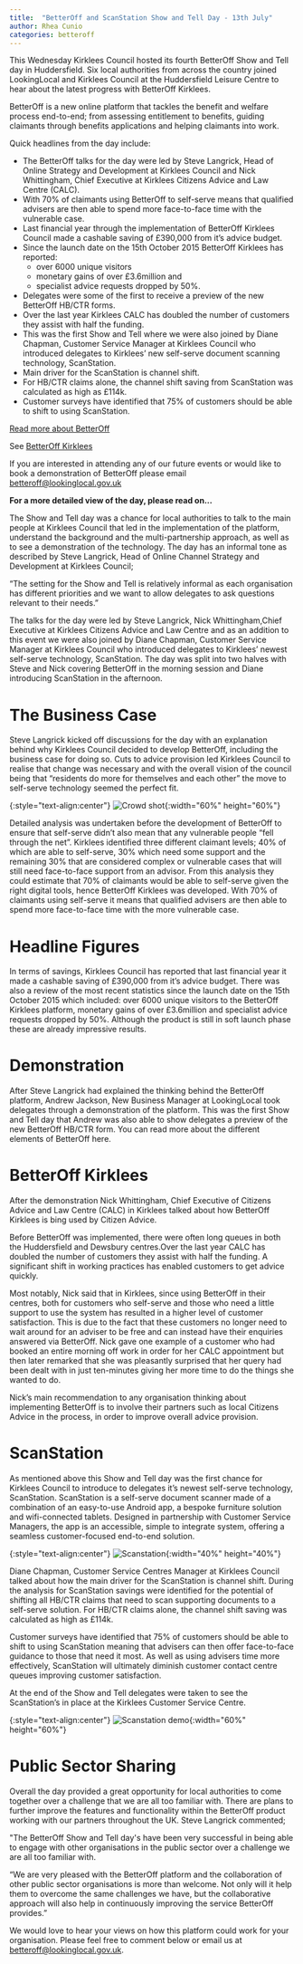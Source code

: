 ```yaml
---
title:  "BetterOff and ScanStation Show and Tell Day - 13th July"
author: Rhea Cunio
categories: betteroff
---
```

This Wednesday Kirklees Council hosted its fourth BetterOff Show and Tell day in Huddersfield. Six local authorities from across the country joined LookingLocal and Kirklees Council at the Huddersfield Leisure Centre to hear about the latest progress with BetterOff Kirklees.

BetterOff is a new online platform that tackles the benefit and welfare process end-to-end; from assessing entitlement to benefits, guiding claimants through benefits applications and helping claimants into work.  
 
Quick headlines from the day include:
- The BetterOff talks for the day were led by Steve Langrick, Head of Online Strategy and Development at Kirklees Council and Nick Whittingham, Chief Executive at Kirklees Citizens Advice and Law Centre (CALC).
- With 70% of claimants using BetterOff to self-serve means that qualified advisers are then able to spend more face-to-face time with the vulnerable case.
- Last financial year through the implementation of BetterOff Kirklees Council made a cashable saving of £390,000 from it’s advice budget.
- Since the launch date on the 15th October 2015 BetterOff Kirklees has reported:
  - over 6000 unique visitors
  - monetary gains of over £3.6million and
  - specialist advice requests dropped by 50%.
- Delegates were some of the first to receive a preview of the new BetterOff HB/CTR forms.
- Over the last year Kirklees CALC has doubled the number of customers they assist with half the funding.
- This was the first Show and Tell where we were also joined by Diane Chapman, Customer Service Manager at Kirklees Council who introduced delegates to Kirklees’ new self-serve document scanning technology, ScanStation.
- Main driver for the ScanStation is channel shift.
- For HB/CTR claims alone, the channel shift saving from ScanStation was calculated as high as £114k.
- Customer surveys have identified that 75% of customers should be able to shift to using ScanStation.
 
[Read more about BetterOff](https://about.lookinglocal.gov.uk/solutions/betteroff/)

See [BetterOff Kirklees](https://www.betteroffkirklees.org.uk/)
 
If you are interested in attending any of our future events or would like to book a demonstration of BetterOff please email [betteroff@lookinglocal.gov.uk](mailto:betteroff@lookinglocal.gov.uk)
 
**For a more detailed view of the day, please read on...**
 
The Show and Tell day was a chance for local authorities to talk to the main people at Kirklees Council that led in the implementation of the platform, understand the background and the multi-partnership approach, as well as to see a demonstration of the technology. The day has an informal tone as described by Steve Langrick, Head of Online Channel Strategy and Development at Kirklees Council;
 
“The setting for the Show and Tell is relatively informal as each organisation has different priorities and we want to allow delegates to ask questions relevant to their needs.”
 
The talks for the day were led by Steve Langrick, Nick Whittingham,Chief Executive at Kirklees Citizens Advice and Law Centre and as an addition to this event we were also joined by Diane Chapman, Customer Service Manager at Kirklees Council who introduced delegates to Kirklees’ newest self-serve technology, ScanStation. The day was split into two halves with Steve and Nick covering BetterOff in the morning session and Diane introducing ScanStation in the afternoon.
 
 
# The Business Case
Steve Langrick kicked off discussions for the day with an explanation behind why Kirklees Council decided to develop BetterOff, including the business case for doing so. Cuts to advice provision led Kirklees Council to realise that change was necessary and with the overall vision of the council being that “residents do more for themselves and each other” the move to self-serve technology seemed the perfect fit.

{:style="text-align:center"}
![Crowd shot](/assets/images/2016-07-18-better-off-scanstation-show-tell/img_20160713_111608.jpg){:width="60%" height="60%"}

Detailed analysis was undertaken before the development of BetterOff to ensure that self-serve didn’t also mean that any vulnerable people “fell through the net”. Kirklees identified three different claimant levels; 40% of which are able to self-serve, 30% which need some support and the remaining 30% that are considered complex or vulnerable cases that will still need face-to-face support from an advisor. From this analysis they could estimate that 70% of claimants would be able to self-serve given the right digital tools, hence BetterOff Kirklees was developed. With 70% of claimants using self-serve it means that qualified advisers are then able to spend more face-to-face time with the more vulnerable case.
 
# Headline Figures
In terms of savings, Kirklees Council has reported that last financial year it made a cashable saving of £390,000 from it’s advice budget. There was also a review of the most recent statistics since the launch date on the 15th October 2015 which included: over 6000 unique visitors to the BetterOff Kirklees platform, monetary gains of over £3.6million and specialist advice requests dropped by 50%. Although the product is still in soft launch phase these are already impressive results.
 
# Demonstration
After Steve Langrick had explained the thinking behind the BetterOff platform, Andrew Jackson, New Business Manager at LookingLocal took delegates through a demonstration of the platform. This was the first Show and Tell day that Andrew was also able to show delegates a preview of the new BetterOff HB/CTR form. You can read more about the different elements of BetterOff here.
 
# BetterOff Kirklees
After the demonstration Nick Whittingham, Chief Executive of Citizens Advice and Law Centre (CALC) in Kirklees talked about how BetterOff Kirklees is bing used by Citizen Advice.
 
Before BetterOff was implemented, there were often long queues in both the Huddersfield and Dewsbury centres.Over the last year CALC has doubled the number of customers they assist with half the funding. A significant shift in working practices has enabled customers to get advice quickly.
 
Most notably, Nick said that in Kirklees, since using BetterOff in their centres, both for customers who self-serve and those who need a little support to use the system has resulted in a higher level of customer satisfaction. This is due to the fact that these customers no longer need to wait around for an adviser to be free and can instead have their enquiries answered via BetterOff. Nick gave one example of a customer who had booked an entire morning off work in order for her CALC appointment but then later remarked that she was pleasantly surprised that her query had been dealt with in just ten-minutes giving her more time to do the things she wanted to do.
 
Nick’s main recommendation to any organisation thinking about implementing BetterOff is to involve their partners such as local Citizens Advice in the process, in order to improve overall advice provision.
 
# ScanStation
As mentioned above this Show and Tell day was the first chance for Kirklees Council to introduce to delegates it’s newest self-serve technology, ScanStation. ScanStation is a self-serve document scanner made of a combination of an easy-to-use Android app, a bespoke furniture solution and wifi-connected tablets. Designed in partnership with Customer Service Managers, the app is an accessible, simple to integrate system, offering a seamless customer-focused end-to-end solution.

{:style="text-align:center"}
![Scanstation](/assets/images/2016-07-18-better-off-scanstation-show-tell/samsung-galaxy-tab-2c.png){:width="40%" height="40%"}
  
Diane Chapman, Customer Service Centres Manager at Kirklees Council talked about how the main driver for the ScanStation is channel shift. During the analysis for ScanStation savings were identified for the potential of shifting all HB/CTR claims that need to scan supporting documents to a self-serve solution. For HB/CTR claims alone, the channel shift saving was calculated as high as £114k.
 
Customer surveys have identified that 75% of customers should be able to shift to using ScanStation meaning that advisers can then offer face-to-face guidance to those that need it most. As well as using advisers time more effectively, ScanStation will ultimately diminish customer contact centre queues improving customer satisfaction.
 
At the end of the Show and Tell delegates were taken to see the ScanStation’s in place at the Kirklees Customer Service Centre.

{:style="text-align:center"}
![Scanstation demo](/assets/images/2016-07-18-better-off-scanstation-show-tell/img_20160713_141859.jpg){:width="60%" height="60%"}
 
# Public Sector Sharing

Overall the day provided a great opportunity for local authorities to come together over a challenge that we are all too familiar with. There are plans to further improve the features and functionality within the BetterOff product working with our partners throughout the UK. Steve Langrick commented;
 
"The BetterOff Show and Tell day's have been very successful in being able to engage with other organisations in the public sector over a challenge we are all too familiar with.
 
“We are very pleased with the BetterOff platform and the collaboration of other public sector organisations is more than welcome. Not only will it help them to overcome the same challenges we have, but the collaborative approach will also help in continuously improving the service BetterOff provides.”
 
We would love to hear your views on how this platform could work for your organisation. Please feel free to comment below or email us at [betteroff@lookinglocal.gov.uk](mailto:betteroff@lookinglocal.gov.uk).
